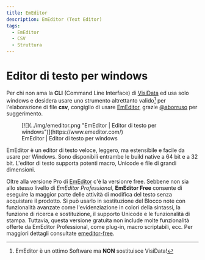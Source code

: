 ```yaml
---
title: EmEditor
description: EmEditor (Text Editor)
tags:
  - EmEditor
  - CSV
  - Struttura
---
```


# Editor di testo per windows

Per chi non ama la **CLI** (Command Line Interface)  di [VisiData](https://www.visidata.org/)  ed usa solo windows e desidera usare uno strumento altrettanto valido[^1] per l'elaborazione di file **csv**, congiglio di usare [EmEditor](https://www.emeditor.com/), grazie [@aborruso](https://twitter.com/aborruso) per suggerimento. 

[^1]: EmEditor è 	un ottimo Software ma **NON** sostituisce VisiData!

<figure markdown>
[![](../img/emeditor.png "EmEditor | Editor di testo per windows")](https://www.emeditor.com/)
  <figcaption>EmEditor | Editor di testo per windows</figcaption>
</figure>

EmEditor è un editor di testo veloce, leggero, ma estensibile e facile da usare per Windows. Sono disponibili entrambe le build native a 64 bit e a 32 bit. L'editor di testo supporta potenti macro, Unicode e file di grandi dimensioni. 

Oltre alla versione Pro di [EmEditor](https://www.emeditor.com/) c'è la versionre free. Sebbene non sia allo stesso livello di *EmEditor Professional*, **EmEditor Free** consente di eseguire la maggior parte delle attività di modifica del testo senza acquistare il prodotto. Si può usarlo in sostituzione del Blocco note con funzionalità avanzate come l'evidenziazione in colori della sintassi, la funzione di ricerca e sostituzione, il supporto Unicode e le funzionalità di stampa. Tuttavia, questa versione gratuita non include molte funzionalità offerte da EmEditor Professional, come plug-in, macro scriptabili, ecc. Per maggiori dettagli consultate [emeditor-free](https://www.emeditor.com/text-editor-features/history/emeditor-free/).


